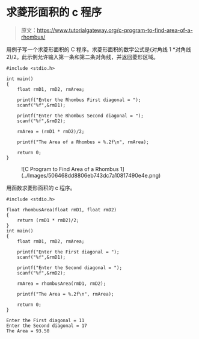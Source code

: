 # 求菱形面积的 c 程序

> 原文：<https://www.tutorialgateway.org/c-program-to-find-area-of-a-rhombus/>

用例子写一个求菱形面积的 C 程序。求菱形面积的数学公式是(对角线 1 *对角线 2)/2。此示例允许输入第一条和第二条对角线，并返回菱形区域。

```
#include <stdio.h>

int main()
{
    float rmD1, rmD2, rmArea;

    printf("Enter the Rhombus First diagonal = ");
    scanf("%f",&rmD1);

    printf("Enter the Rhombus Second diagonal = ");
    scanf("%f",&rmD2);

    rmArea = (rmD1 * rmD2)/2;

    printf("The Area of a Rhombus = %.2f\n", rmArea); 

    return 0;
}
```

<figure class="wp-block-image size-large">![C Program to Find Area of a Rhombus 1](../Images/506468dd8806eb743dc7a10817490e4e.png)</figure>

用函数求菱形面积的 c 程序。

```
#include <stdio.h>

float rhombusArea(float rmD1, float rmD2)
{
    return (rmD1 * rmD2)/2;
}
int main()
{
    float rmD1, rmD2, rmArea;

    printf("Enter the First diagonal = ");
    scanf("%f",&rmD1);

    printf("Enter the Second diagonal = ");
    scanf("%f",&rmD2);

    rmArea = rhombusArea(rmD1, rmD2);

    printf("The Area = %.2f\n", rmArea);

    return 0;
}
```

```
Enter the First diagonal = 11
Enter the Second diagonal = 17
The Area = 93.50
```
